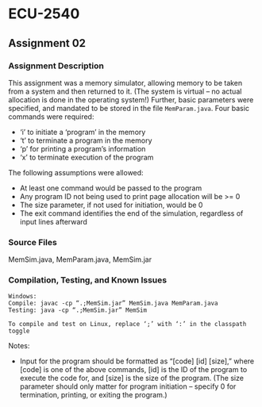 # ECU-2540

## Assignment 02
### Assignment Description
This assignment was a memory simulator, allowing memory to be taken from a system and then returned to it. (The system is virtual – no actual allocation is done in the operating system!) Further, basic parameters were specified, and mandated to be stored in the file `MemParam.java`. Four basic commands were required:
- ‘i’ to initiate a ‘program’ in the memory
- ‘t’ to terminate a program in the memory
- ‘p’ for printing a program’s information
- ‘x’ to terminate execution of the program

The following assumptions were allowed:
- At least one command would be passed to the program
- Any program ID not being used to print page allocation will be >= 0
- The size parameter, if not used for initiation, would be 0
- The exit command identifies the end of the simulation, regardless of input lines afterward
### Source Files
MemSim.java, MemParam.java, MemSim.jar
### Compilation, Testing, and Known Issues
```
Windows:
Compile: javac -cp “.;MemSim.jar” MemSim.java MemParam.java
Testing: java -cp “.;MemSim.jar” MemSim

To compile and test on Linux, replace ‘;’ with ‘:’ in the classpath toggle
```
Notes:
- Input for the program should be formatted as “[code] [id] [size],” where [code] is one of the above commands, [id] is the ID of the program to execute the code for, and [size] is the size of the program. (The size parameter should only matter for program initiation – specify 0 for termination, printing, or exiting the program.)
